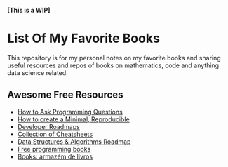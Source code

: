 <b>[This is a WIP]</b>

# List Of My Favorite Books

This repository is for my personal notes on my favorite books and sharing useful resources and repos of books on mathematics, code and anything data science related.

## Awesome Free Resources 

* [How to Ask Programming Questions](https://stackoverflow.com/help/how-to-ask)
* [How to create a Minimal, Reproducible](https://stackoverflow.com/help/minimal-reproducible-example)
* [Developer Roadmaps](https://roadmap.sh)
* [Collection of Cheatsheets](https://overapi.com)
* [Data Structures & Algorithms Roadmap](https://algomap.io)
* [Free programming books](https://github.com/EbookFoundation/free-programming-books)
* [Books: armazém de livros](https://github.com/free-educa/books)


